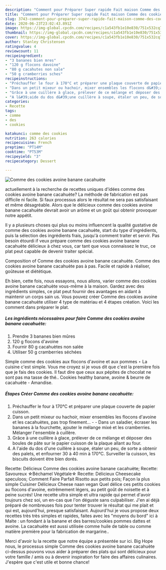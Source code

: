 ```yaml
---
description: "Comment pour Préparer Super rapide Fait maison Comme des cookies avoine banane cacahuète"
title: "Comment pour Préparer Super rapide Fait maison Comme des cookies avoine banane cacahuète"
slug: 3743-comment-pour-preparer-super-rapide-fait-maison-comme-des-cookies-avoine-banane-cacahuete
date: 2020-06-23T23:02:43.891Z
image: https://img-global.cpcdn.com/recipes/c1a543fb1e10e830/751x532cq70/comme-des-cookies-avoine-banane-cacahuete-photo-principale-de-la-recette.jpg
thumbnail: https://img-global.cpcdn.com/recipes/c1a543fb1e10e830/751x532cq70/comme-des-cookies-avoine-banane-cacahuete-photo-principale-de-la-recette.jpg
cover: https://img-global.cpcdn.com/recipes/c1a543fb1e10e830/751x532cq70/comme-des-cookies-avoine-banane-cacahuete-photo-principale-de-la-recette.jpg
author: Stanley Christensen
ratingvalue: 4
reviewcount: 11
recipeingredient:
- "3 bananes bien mres"
- "120 g flocons davoine"
- "80 g cacahutes non sale"
- "50 g cramberries sches"
recipeinstructions:
- "Préchauffer le four à 170°C et préparer une plaque couverte de papier cuisson."
- "Dans un petit mixeur ou hachoir, mixer ensembles les flocons d&#39;avoine et les cacahuètes, pas trop finement...  Dans un saladier, écraser les bananes à la fourchette, ajouter le mélange mixé et les cramberries. Mélanger l&#39;ensemble à cuillère."
- "Grâce à une cuillère à glace, prélever de ce mélange et déposer des boules de pâte sur le papier cuisson de la plaque allant au four."
- "A l&#39;aide du dos d&#39;une cuillère à soupe, étaler un peu, de sorte a obtenir des palets, et enfourner 30 à 40 min à 170°C. Surveiller la cuisson, les biscuits doivent être bien dorés."
categories:
- Recette
tags:
- comme
- des
- cookies

katakunci: comme des cookies 
nutrition: 263 calories
recipecuisine: French
preptime: "PT14M"
cooktime: "PT53M"
recipeyield: "3"
recipecategory: Dessert

---
```



![Comme des cookies avoine banane cacahuète](https://img-global.cpcdn.com/recipes/c1a543fb1e10e830/751x532cq70/comme-des-cookies-avoine-banane-cacahuete-photo-principale-de-la-recette.jpg)

actuellement à la recherche de recettes uniques d'idées comme des cookies avoine banane cacahuète? La méthode de fabrication est pas difficile ni facile. Si faux processus alors le résultat ne sera pas satisfaisant et même désagréable. Alors que le délicieux comme des cookies avoine banane cacahuète devrait avoir un arôme et un goût qui obtenir provoquer notre appétit.

Il y a plusieurs choses qui plus ou moins influencent la qualité gustative de comme des cookies avoine banane cacahuète, start du type d'ingrédients, puis la sélection des ingrédients frais, jusqu'à comment traiter et servir. Pas besoin étourdi if veux prépare comme des cookies avoine banane cacahuète délicieux à chez vous, car tant que vous connaissez le truc, ce plat peut capable de devenir traiter spécial.

Composition of Comme des cookies avoine banane cacahuète. Comme des cookies avoine banane cacahuète pas à pas. Facile et rapide à réaliser, goûteuse et diététique.


Eh bien, cette fois, nous essayons, nous allons, varier comme des cookies avoine banane cacahuète vous-même à la maison. Gardez avec des ingrédients simples, ce plat peut fournir des avantages en aidant à maintenir un corps sain us. Vous pouvez créer Comme des cookies avoine banane cacahuète utiliser 4 type de matériau et 4 étapes création. Voici les comment dans préparer le plat.

<!--inarticleads1-->

##### Les ingrédients nécessaires pour faire Comme des cookies avoine banane cacahuète:

1. Prendre 3 bananes bien mûres
1.  120 g flocons d&#39;avoine
1. Fournir 80 g cacahuètes non salée
1. Utiliser 50 g cramberries séchées


Simple comme des cookies aux flocons d&#39;avoine et aux pommes ⋆ La cuisine c&#39;est simple. Vous me croyez si je vous dit que c&#39;est la première fois que je fais des cookies. Il faut dire que ceux aux pépites de chocolat ne sont pas ma tasse de thé.. Cookies healthy banane, avoine &amp; beurre de cacahuète - Amandise. 

<!--inarticleads2-->

##### Étapes Créer Comme des cookies avoine banane cacahuète:

1. Préchauffer le four à 170°C et préparer une plaque couverte de papier cuisson.
1. Dans un petit mixeur ou hachoir, mixer ensembles les flocons d&#39;avoine et les cacahuètes, pas trop finement... -  - Dans un saladier, écraser les bananes à la fourchette, ajouter le mélange mixé et les cramberries. Mélanger l&#39;ensemble à cuillère.
1. Grâce à une cuillère à glace, prélever de ce mélange et déposer des boules de pâte sur le papier cuisson de la plaque allant au four.
1. A l&#39;aide du dos d&#39;une cuillère à soupe, étaler un peu, de sorte a obtenir des palets, et enfourner 30 à 40 min à 170°C. Surveiller la cuisson, les biscuits doivent être bien dorés.


Recette: Délicieux Comme des cookies avoine banane cacahuète; Recette: Savoureux ☆Béchamel Végétale☆ Recette: Délicieux Cheesecake speculoos; Comment Faire Parfait Risotto aux petits pois; Façon la plus simple Cuisiner Délicieux Cheese naan vegan Quel délice ces petits cookies au flocons d&#39;avoine, extrêmement légers, au petit goût de noisette et à peine sucrés! Une recette ultra simple et ultra rapide qui permet d&#39;avoir toujours chez soi, un en-cas que l&#39;on déguste sans culpabiliser. J&#39;en ai déjà préparé de nombreuses fois pour tenter trouver le résultat qui me plait et qui est, aujourd&#39;hui, presque satisfaisant. Aujourd&#39;hui je vous propose deux recettes très très simples et rapides, faites avec les &#34;moyens du bord&#34; ici à Malte : un fondant à la banane et des barres/cookies pommes dattes et avoine. La cacahuète est aussi utilisée comme huile de table ou comme matière première pour la fabrication de margarine.. 


Merci d'avoir lu la recette que notre équipe a présentée sur ici. Big Hope nous, le processus simple Comme des cookies avoine banane cacahuète ci-dessus pouvons vous aider à préparer des plats qui sont délicieux pour votre famille / amis ou à devenir inspiration for faire des affaires culinaires. J'espère que c'est utile et bonne chance!
